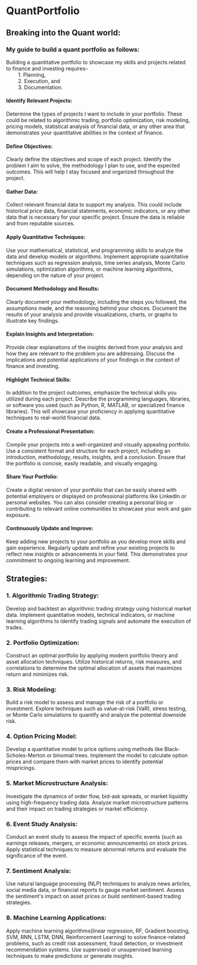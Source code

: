 # QuantPortfolio

## Breaking into the Quant world: 
### My guide to build a quant portfolio as follows: 
Building a quantitative portfolio to showcase my skills and projects related to finance and investing requires-
<br>&ensp;&thinsp;&ensp;&thinsp;&ensp;&thinsp;      1. Planning, 
<br>&ensp;&thinsp;&ensp;&thinsp;&ensp;&thinsp;      2. Execution, and 
<br> &ensp;&thinsp;&ensp;&thinsp;&ensp;&thinsp;     3. Documentation. 

#### Identify Relevant Projects: 
Determine the types of projects I want to include in your portfolio. These could be related to algorithmic trading, portfolio optimization, risk modeling, pricing models, statistical analysis of financial data, or any other area that demonstrates your quantitative abilities in the context of finance.
#### Define Objectives: 
Clearly define the objectives and scope of each project. Identify the problem I aim to solve, the methodology I plan to use, and the expected outcomes. This will help I stay focused and organized throughout the project.
#### Gather Data: 
Collect relevant financial data to support my analysis. This could include historical price data, financial statements, economic indicators, or any other data that is necessary for your specific project. Ensure the data is reliable and from reputable sources.
#### Apply Quantitative Techniques: 
Use your mathematical, statistical, and programming skills to analyze the data and develop models or algorithms. Implement appropriate quantitative techniques such as regression analysis, time series analysis, Monte Carlo simulations, optimization algorithms, or machine learning algorithms, depending on the nature of your project.
#### Document Methodology and Results: 
Clearly document your methodology, including the steps you followed, the assumptions made, and the reasoning behind your choices. Document the results of your analysis and provide visualizations, charts, or graphs to illustrate key findings.
#### Explain Insights and Interpretation: 
Provide clear explanations of the insights derived from your analysis and how they are relevant to the problem you are addressing. Discuss the implications and potential applications of your findings in the context of finance and investing.
#### Highlight Technical Skills: 
In addition to the project outcomes, emphasize the technical skills you utilized during each project. Describe the programming languages, libraries, or software you used (such as Python, R, MATLAB, or specialized finance libraries). This will showcase your proficiency in applying quantitative techniques to real-world financial data.
#### Create a Professional Presentation: 
Compile your projects into a well-organized and visually appealing portfolio. Use a consistent format and structure for each project, including an introduction, methodology, results, insights, and a conclusion. Ensure that the portfolio is concise, easily readable, and visually engaging.
#### Share Your Portfolio: 
Create a digital version of your portfolio that can be easily shared with potential employers or displayed on professional platforms like LinkedIn or personal websites. You can also consider creating a personal blog or contributing to relevant online communities to showcase your work and gain exposure.
#### Continuously Update and Improve: 
Keep adding new projects to your portfolio as you develop more skills and gain experience. Regularly update and refine your existing projects to reflect new insights or advancements in your field. This demonstrates your commitment to ongoing learning and improvement.


## Strategies: 

### 1. Algorithmic Trading Strategy: 
Develop and backtest an algorithmic trading strategy using historical market data. Implement quantitative models, technical indicators, or machine learning algorithms to identify trading signals and automate the execution of trades.

### 2. Portfolio Optimization: 
Construct an optimal portfolio by applying modern portfolio theory and asset allocation techniques. Utilize historical returns, risk measures, and correlations to determine the optimal allocation of assets that maximizes return and minimizes risk.

### 3. Risk Modeling: 
Build a risk model to assess and manage the risk of a portfolio or investment. Explore techniques such as value-at-risk (VaR), stress testing, or Monte Carlo simulations to quantify and analyze the potential downside risk.

### 4. Option Pricing Model: 
Develop a quantitative model to price options using methods like Black-Scholes-Merton or binomial trees. Implement the model to calculate option prices and compare them with market prices to identify potential mispricings.

### 5. Market Microstructure Analysis: 
Investigate the dynamics of order flow, bid-ask spreads, or market liquidity using high-frequency trading data. Analyze market microstructure patterns and their impact on trading strategies or market efficiency.

### 6. Event Study Analysis: 
Conduct an event study to assess the impact of specific events (such as earnings releases, mergers, or economic announcements) on stock prices. Apply statistical techniques to measure abnormal returns and evaluate the significance of the event.

### 7. Sentiment Analysis: 
Use natural language processing (NLP) techniques to analyze news articles, social media data, or financial reports to gauge market sentiment. Assess the sentiment's impact on asset prices or build sentiment-based trading strategies.

### 8. Machine Learning Applications: 
Apply machine learning algorithms(linear regression, RF, Gradient boosting, SVM, RNN, LSTM, DNN, Reinforcement Learning) to solve finance-related problems, such as credit risk assessment, fraud detection, or investment recommendation systems. Use supervised or unsupervised learning techniques to make predictions or generate insights.

